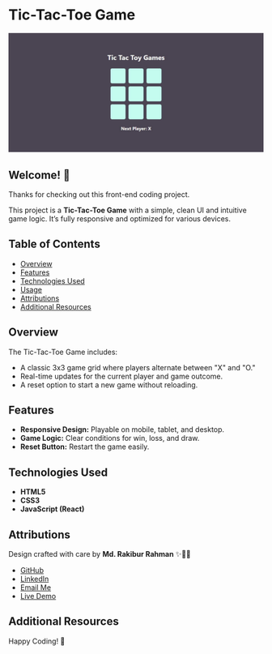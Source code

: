 # Tic-Tac-Toe Game

![Design preview for the Tic-Tac-Toe Game](./src/assets/preview.JPG)

## Welcome! 👋

Thanks for checking out this front-end coding project.

This project is a **Tic-Tac-Toe Game** with a simple, clean UI and intuitive game logic. It’s fully responsive and optimized for various devices.

## Table of Contents

- [Overview](#overview)
- [Features](#features)
- [Technologies Used](#technologies-used)
- [Usage](#usage)
- [Attributions](#attributions)
- [Additional Resources](#additional-resources)

## Overview

The Tic-Tac-Toe Game includes:

- A classic 3x3 game grid where players alternate between "X" and "O."
- Real-time updates for the current player and game outcome.
- A reset option to start a new game without reloading.

## Features

- **Responsive Design:** Playable on mobile, tablet, and desktop.
- **Game Logic:** Clear conditions for win, loss, and draw.
- **Reset Button:** Restart the game easily.

## Technologies Used

- **HTML5**
- **CSS3**
- **JavaScript (React)**


## Attributions

Design crafted with care by **Md. Rakibur Rahman** ✨🎨🚀

- [GitHub](https://github.com/rakiburrahman307)
- [LinkedIn](https://www.linkedin.com/in/md-rakibur-rahman-14b33a2a4/)
- [Email Me](mailto:rakiburrahman307@gmail.com)
- [Live Demo](https://product-list-with-cart-challange.netlify.app/)
## Additional Resources

Happy Coding! 🚀

